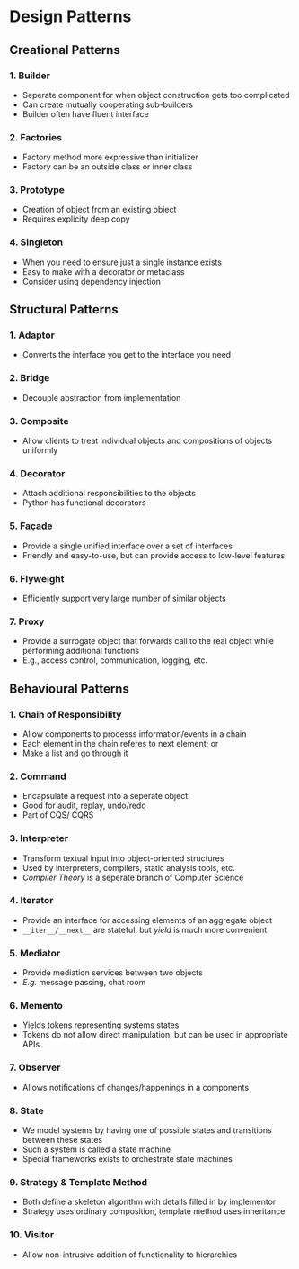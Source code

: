 # Design Patterns

## Creational Patterns

### 1. Builder
  * Seperate component for when object construction gets too complicated
  * Can create mutually cooperating sub-builders
  * Builder often have fluent interface


### 2. Factories
  * Factory method more expressive than initializer
  * Factory can be an outside class or inner class

### 3. Prototype
  * Creation of object from an existing object
  * Requires explicity deep copy

### 4. Singleton
  * When you need to ensure just a single instance exists
  * Easy to make with a decorator or metaclass
  * Consider using dependency injection


## Structural Patterns

### 1. Adaptor
  * Converts the interface you get to the interface you need

### 2. Bridge
  * Decouple abstraction from implementation

### 3. Composite
  * Allow clients to treat individual objects and compositions of objects uniformly

### 4. Decorator
  * Attach additional responsibilities to the objects
  * Python has functional decorators

### 5. Façade
  * Provide a single unified interface over a set of interfaces
  * Friendly and easy-to-use, but can provide access to low-level features

### 6. Flyweight
  * Efficiently support very large number of similar objects

### 7. Proxy
  * Provide a surrogate object that forwards call to the real object while performing additional functions
  * E.g., access control, communication, logging, etc.


## Behavioural Patterns

### 1. Chain of Responsibility
  * Allow components to processs information/events in a chain
  * Each element in the chain referes to next element; or
  * Make a list and go through it

### 2. Command
  * Encapsulate a request  into a seperate object
  * Good for audit, replay, undo/redo
  * Part of CQS/ CQRS

### 3. Interpreter
  * Transform textual input into object-oriented structures
  * Used by interpreters, compilers, static analysis tools, etc.
  * <i>Compiler Theory</i> is a seperate branch of Computer Science

### 4. Iterator
  * Provide an interface for accessing elements of an aggregate object
  * `__iter__/__next__` are stateful, but *yield* is much more convenient

### 5. Mediator
  * Provide mediation services between two objects
  * *E.g.* message passing, chat room

### 6. Memento
  * Yields tokens representing systems states
  * Tokens do not allow direct manipulation, but can be used in appropriate APIs

### 7. Observer
  * Allows notifications of changes/happenings in a components

### 8. State
  * We model systems by having one of possible states and transitions between these states
  * Such a system is called a state machine
  * Special frameworks exists to orchestrate state machines

### 9. Strategy & Template Method
  * Both define a skeleton algorithm with details filled in by implementor
  * Strategy uses ordinary composition, template method uses inheritance

### 10. Visitor
  * Allow non-intrusive addition of functionality to hierarchies
